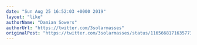 ```yaml
---
date: "Sun Aug 25 16:52:03 +0000 2019"
layout: "like"
authorName: "Damian Sowers"
authorUrl: "https://twitter.com/3solarmasses"
originalPost: "https://twitter.com/3solarmasses/status/1165668171635773440"
---
```

